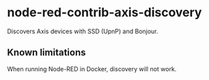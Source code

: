 # node-red-contrib-axis-discovery

Discovers Axis devices with SSD (UpnP) and Bonjour.

## Known limitations
When running Node-RED in Docker, discovery will not work.
